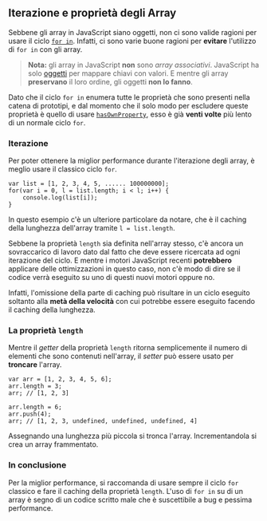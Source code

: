 ## Iterazione e proprietà degli Array

Sebbene gli array in JavaScript siano oggetti, non ci sono valide ragioni
per usare il ciclo [`for in`](#object.forinloop). Infatti, ci sono varie
buone ragioni per **evitare** l'utilizzo di `for in` con gli array.

> **Nota:** gli array in JavaScript **non** sono *array associativi*. JavaScript
> ha solo [oggetti](#object.general) per mappare chiavi con valori. E mentre
> gli array **preservano** il loro ordine, gli oggetti **non lo fanno**.

Dato che il ciclo `for in` enumera tutte le proprietà che sono presenti nella
catena di prototipi, e dal momento che il solo modo per escludere queste
proprietà è quello di usare [`hasOwnProperty`](#object.hasownproperty),
esso è già **venti volte** più lento di un normale ciclo `for`.

### Iterazione

Per poter ottenere la miglior performance durante l'iterazione degli array,
è meglio usare il classico ciclo `for`.

    var list = [1, 2, 3, 4, 5, ...... 100000000];
    for(var i = 0, l = list.length; i < l; i++) {
        console.log(list[i]);
    }

In questo esempio c'è un ulteriore particolare da notare, che è il caching
della lunghezza dell'array tramite `l = list.length`.

Sebbene la proprietà `length` sia definita nell'array stesso, c'è ancora un
sovraccarico di lavoro dato dal fatto che deve essere ricercata ad ogni
iterazione del ciclo. E mentre i motori JavaScript recenti **potrebbero**
applicare delle ottimizzazioni in questo caso, non c'è modo di dire se il
codice verrà eseguito su uno di questi nuovi motori oppure no.

Infatti, l'omissione della parte di caching può risultare in un ciclo eseguito
soltanto alla **metà della velocità** con cui potrebbe essere eseguito facendo
il caching della lunghezza.

### La proprietà `length`

Mentre il *getter* della proprietà `length` ritorna semplicemente il numero di
elementi che sono contenuti nell'array, il *setter* può essere usato per
**troncare** l'array.

    var arr = [1, 2, 3, 4, 5, 6];
    arr.length = 3;
    arr; // [1, 2, 3]

    arr.length = 6;
    arr.push(4);
    arr; // [1, 2, 3, undefined, undefined, undefined, 4]

Assegnando una lunghezza più piccola si tronca l'array. Incrementandola si
crea un array frammentato.

### In conclusione

Per la miglior performance, si raccomanda di usare sempre il ciclo `for`
classico e fare il caching della proprietà `length`. L'uso di `for in` su di
un array è segno di un codice scritto male che è suscettibile a bug e pessima
performance.
